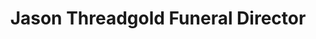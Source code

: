 ---
title: "Jason Threadgold Funeral Director"
url: /grimsby/jason-threadgold-funeral-director/
shop: Bestattungen
---